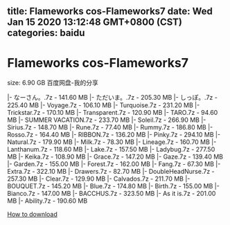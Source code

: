 
title: Flameworks cos-Flameworks7
date: Wed Jan 15 2020 13:12:48 GMT+0800 (CST)    
categories: baidu
---

# Flameworks cos-Flameworks7
size: 6.90 GB
 百度网盘-我的分享
 
|- なーさん。.7z - 141.60 MB
|- ただいま。.7z - 205.30 MB
|- しっぽ。.7z - 225.40 MB
|- Voyage.7z - 106.10 MB
|- Turquoise.7z - 231.20 MB
|- Trickstar.7z - 170.10 MB
|- Transparent.7z - 120.90 MB
|- TARO.7z - 94.60 MB
|- SUMMER VACATION.7z - 233.70 MB
|- Soleil.7z - 266.90 MB
|- Sirius.7z - 148.70 MB
|- Rune.7z - 77.40 MB
|- Rummy.7z - 186.80 MB
|- Rosso.7z - 164.40 MB
|- RIBBON.7z - 136.20 MB
|- Pinky.7z - 294.10 MB
|- Natural.7z - 179.90 MB
|- Milk.7z - 78.30 MB
|- Lineage.7z - 160.70 MB
|- Lanthanum.7z - 118.60 MB
|- Lake.7z - 157.50 MB
|- Ladybug.7z - 277.50 MB
|- Keika.7z - 108.90 MB
|- Grace.7z - 147.20 MB
|- Gaze.7z - 139.40 MB
|- Garden.7z - 155.00 MB
|- Forest.7z - 162.00 MB
|- Fang.7z - 67.30 MB
|- Extra.7z - 322.10 MB
|- Drawers.7z - 82.70 MB
|- DoubleHeadNurse.7z - 257.30 MB
|- Clear.7z - 129.90 MB
|- Calvados.7z - 211.70 MB
|- BOUQUET.7z - 145.20 MB
|- Blue.7z - 174.80 MB
|- Birth.7z - 155.00 MB
|- Bianco.7z - 147.00 MB
|- BACCHUS.7z - 323.50 MB
|- As it is.7z - 201.00 MB
|- Ability.7z - 190.60 MB

[How to download](https://bpcam.bemobtrk.com/go/2ceec3aa-1ca2-46d6-b9ff-aaa5c184517c?jno=300)